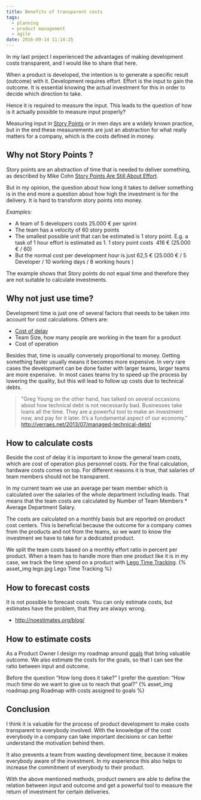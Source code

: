 ```yaml
---
title: Benefits of transparent costs
tags:
  - planning
  - product management
  - agile
date: 2016-09-14 11:14:25
---
```



In my last project I experienced the advantages of making development costs transparent, and I would like to share that here.
<!-- more -->
When a product is developed, the intention is to generate a specific result (outcome) with it. Development requires effort. Effort is the input to gain the outcome. It is essential knowing the actual investment for this in order to decide which direction to take.

Hence it is required to measure the input. This leads to the question of how is it actually possible to measure input properly?

Measuring input in [Story Points](https://www.mountaingoatsoftware.com/blog/what-are-story-points) or in men days are a widely known practice, but in the end these measurements are just an abstraction for what really matters for a company, which is the costs defined in money.

## Why not Story Points ?
Story points are an abstraction of time that is needed to deliver something, as described by Mike Cohn [Story Points Are Still About Effort](https://www.mountaingoatsoftware.com/blog/story-points-are-still-about-effort). 

But in my opinion, the question about how long it takes to deliver something is in the end more a question about how high the investment is for the delivery. It is hard to transform story points into money.

*Examples:*
- A team of 5 developers costs 25.000 € per sprint 
- The team has a velocity of 60 story points
- The smallest possible unit that can be estimated is 1 story point. E.g. a task of 1 hour effort is estimated as 1.
1 story point costs  416 € (25.000 € / 60)
- But the normal cost per development hour is just 62,5 € (25.000 € / 5 Developer / 10 working days / 8 working hours )

The example shows that Story points do not equal time and therefore they are not suitable to calculate investments.

## Why not just use time?
Development time is just one of several factors that needs to be taken into account for cost calculations. Others are:
- [Cost of delay](http://blackswanfarming.com/cost-of-delay/)
- Team Size, how many people are working in the team for a product
- Cost of operation

Besides that, time is usually conversely proportional to money. Getting something faster usually means it becomes more expensive. In very rare cases the development can be done faster with larger teams, larger teams are more expensive.  In most cases teams try to speed up the process by lowering the quality, but this will lead to follow up costs due to technical debts.

> "Greg Young on the other hand, has talked on several occasions about how technical debt is not necessarily bad. Businesses take loans all the time. They are a powerful tool to make an investment now, and pay for it later. It’s a fundamental aspect of our economy."
http://verraes.net/2013/07/managed-technical-debt/

## How to calculate costs
Beside the cost of delay it is important to know the general team costs, which are cost of operation plus personnel costs. For the final calculation, hardware costs comes on top. For different reasons it is true, that salaries of team members should not be transparent.

In my current team we use an average per team member which is calculated over the salaries of the whole department including leads. That means that the team costs are calculated by Number of Team Members * Average Department Salary.

The costs are calculated on a monthly basis but are reported on product cost centers. This is beneficial because the outcome for a company comes from the products and not from the teams, so we want to know the investment we have to take for a dedicated product.

We split the team costs based on a monthly effort ratio in percent per product. When a team has to handle more than one product like it is in my case, we track the time spend on a product with [Lego Time Tracking](http://www.filamentpd.com/lego-time-tracking/).
{% asset_img lego.jpg Lego Time Tracking %}

## How to forecast costs
It is not possible to forecast costs. You can only estimate costs, but estimates have the problem, that they are always wrong.
- http://noestimates.org/blog/

## How to estimate costs
As a Product Owner I design my roadmap around [goals](https://scrumburg.wordpress.com/2016/06/30/business-value-poker-and-more-po-tools-nr-3/) that bring valuable outcome. We also estimate the costs for the goals, so that I can see the ratio between input and outcome.

Before the question “How long does it take?” I prefer the question: “How much time do we want to give us to reach that goal?”
{% asset_img roadmap.png Roadmap with costs assigned to goals %}

## Conclusion
I think it is valuable for the process of product development to make costs transparent to everybody involved. With the knowledge of the cost everybody in a company can take important decisions or can better understand the motivation behind them.

It also prevents a team from wasting development time, because it makes everybody aware of the investment. In my experience this also helps to increase the commitment of everybody to their product.

With the above mentioned methods, product owners are able to define the relation between input and outcome and get a powerful tool to measure the return of investment for certain deliveries.

